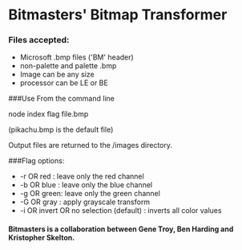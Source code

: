# Bitmasters' Bitmap Transformer
### Files accepted:

* Microsoft .bmp files ('BM' header)
* non-palette and palette .bmp
* Image can be any size
* processor can be LE or BE

###Use
From the command line

node index flag file.bmp

(pikachu.bmp is the default file)

Output files are returned to the /images directory.

###Flag options:
* -r OR red  : leave only the red channel
* -b OR blue : leave only the blue channel
* -g OR green: leave only the green channel
* -G OR gray : apply grayscale transform
* -i OR invert OR no selection (default) : inverts all color values




#### Bitmasters is a collaboration between Gene Troy, Ben Harding and Kristopher Skelton.
